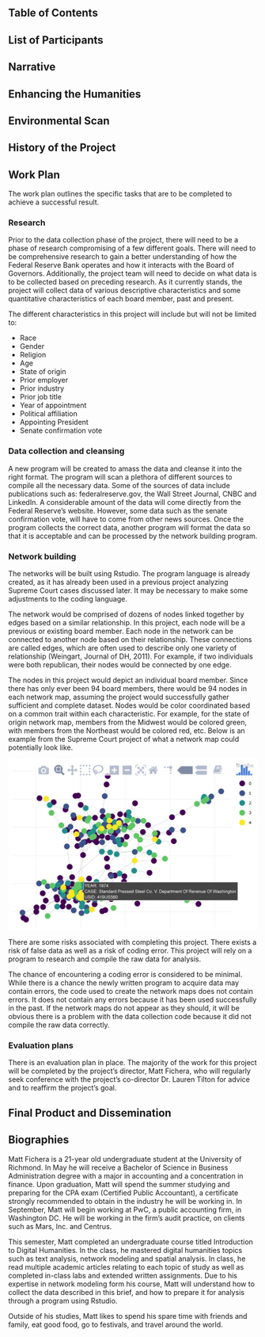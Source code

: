 ## Table of Contents

## List of Participants

## Narrative
## Enhancing the Humanities
## Environmental Scan
## History of the Project
## Work Plan

The work plan outlines the specific tasks that are to be completed to achieve a successful result.

### Research

Prior to the data collection phase of the project, there will need to be a phase of research compromising of a few different goals. There will need to be comprehensive research to gain a better understanding of how the Federal Reserve Bank operates and how it interacts with the Board of Governors. Additionally, the project team will need to decide on what data is to be collected based on preceding research. As it currently stands, the project will collect data of various descriptive characteristics and some quantitative characteristics of each board member, past and present.

The different characteristics in this project will include but will not be limited to:
*	Race
*	Gender
*	Religion
*	Age
*	State of origin
*	Prior employer
*	Prior industry
*	Prior job title
*	Year of appointment
*	Political affiliation
*	Appointing President
*	Senate confirmation vote

### Data collection and cleansing

A new program will be created to amass the data and cleanse it into the right format. The program will scan a plethora of different sources to compile all the necessary data. Some of the sources of data include publications such as: federalreserve.gov, the Wall Street Journal, CNBC and LinkedIn. A considerable amount of the data will come directly from the Federal Reserve’s website. However, some data such as the senate confirmation vote, will have to come from other news sources. Once the program collects the correct data, another program will format the data so that it is acceptable and can be processed by the network building program.

### Network building

The networks will be built using Rstudio. The program language is already created, as it has already been used in a previous project analyzing Supreme Court cases discussed later. It may be necessary to make some adjustments to the coding language.

The network would be comprised of dozens of nodes linked together by edges based on a similar relationship. In this project, each node will be a previous or existing board member. Each node in the network can be connected to another node based on their relationship. These connections are called edges, which are often used to describe only one variety of relationship (Weingart, Journal of DH, 2011). For example, if two individuals were both republican, their nodes would be connected by one edge.

The nodes in this project would depict an individual board member. Since there has only ever been 94 board members, there would be 94 nodes in each network map, assuming the project would successfully gather sufficient and complete dataset. Nodes would be color coordinated based on a common trait within each characteristic. For example, for the state of origin network map, members from the Midwest would be colored green, with members from the Northeast would be colored red, etc. Below is an example from the Supreme Court project of what a network map could potentially look like.

![alt text](https://github.com/introdh/intro-dh2018-felxis/blob/master/images/plot%20vote.JPG "SC Plot Vote")

There are some risks associated with completing this project. There exists a risk of false data as well as a risk of coding error. This project will rely on a program to research and compile the raw data for analysis.

The chance of encountering a coding error is considered to be minimal. While there is a chance the newly written program to acquire data may contain errors, the code used to create the network maps does not contain errors. It does not contain any errors because it has been used successfully in the past. If the network maps do not appear as they should, it will be obvious there is a problem with the data collection code because it did not compile the raw data correctly.

### Evaluation plans

There is an evaluation plan in place. The majority of the work for this project will be completed by the project’s director, Matt Fichera, who will regularly seek conference with the project’s co-director Dr. Lauren Tilton for advice and to reaffirm the project’s goal.


## Final Product and Dissemination

## Biographies

Matt Fichera is a 21-year old undergraduate student at the University of Richmond. In May he will receive a Bachelor of Science in Business Administration degree with a major in accounting and a concentration in finance. Upon graduation, Matt will spend the summer studying and preparing for the CPA exam (Certified Public Accountant), a certificate strongly recommended to obtain in the industry he will be working in. In September, Matt will begin working at PwC, a public accounting firm, in Washington DC. He will be working in the firm’s audit practice, on clients such as Mars, Inc. and Centrus.

This semester, Matt completed an undergraduate course titled Introduction to Digital Humanities. In the class, he mastered digital humanities topics such as text analysis, network modeling and spatial analysis. In class, he read multiple academic articles relating to each topic of study as well as completed in-class labs and extended written assignments. Due to his expertise in network modeling form his course, Matt will understand how to collect the data described in this brief, and how to prepare it for analysis through a program using Rstudio.

Outside of his studies, Matt likes to spend his spare time with friends and family, eat good food, go to festivals, and travel around the world.
